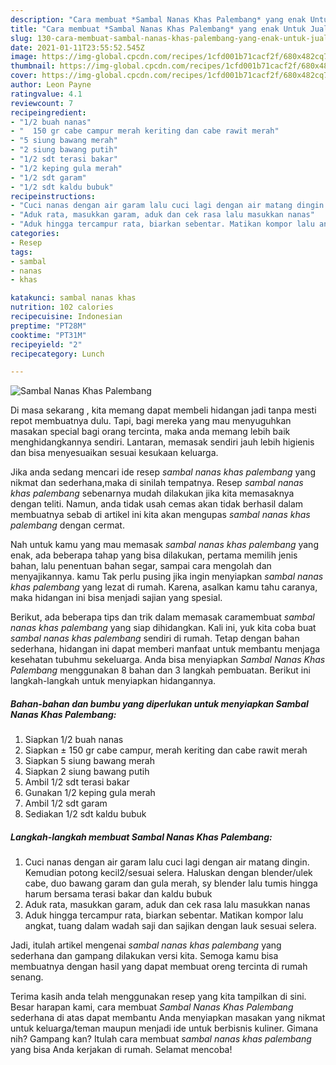 ```yaml
---
description: "Cara membuat *Sambal Nanas Khas Palembang* yang enak Untuk Jualan"
title: "Cara membuat *Sambal Nanas Khas Palembang* yang enak Untuk Jualan"
slug: 130-cara-membuat-sambal-nanas-khas-palembang-yang-enak-untuk-jualan
date: 2021-01-11T23:55:52.545Z
image: https://img-global.cpcdn.com/recipes/1cfd001b71cacf2f/680x482cq70/sambal-nanas-khas-palembang-foto-resep-utama.jpg
thumbnail: https://img-global.cpcdn.com/recipes/1cfd001b71cacf2f/680x482cq70/sambal-nanas-khas-palembang-foto-resep-utama.jpg
cover: https://img-global.cpcdn.com/recipes/1cfd001b71cacf2f/680x482cq70/sambal-nanas-khas-palembang-foto-resep-utama.jpg
author: Leon Payne
ratingvalue: 4.1
reviewcount: 7
recipeingredient:
- "1/2 buah nanas"
- "  150 gr cabe campur merah keriting dan cabe rawit merah"
- "5 siung bawang merah"
- "2 siung bawang putih"
- "1/2 sdt terasi bakar"
- "1/2 keping gula merah"
- "1/2 sdt garam"
- "1/2 sdt kaldu bubuk"
recipeinstructions:
- "Cuci nanas dengan air garam lalu cuci lagi dengan air matang dingin. Kemudian potong kecil2/sesuai selera. Haluskan dengan blender/ulek cabe, duo bawang garam dan gula merah, sy blender lalu tumis hingga harum bersama terasi bakar dan kaldu bubuk"
- "Aduk rata, masukkan garam, aduk dan cek rasa lalu masukkan nanas"
- "Aduk hingga tercampur rata, biarkan sebentar. Matikan kompor lalu angkat, tuang dalam wadah saji dan sajikan dengan lauk sesuai selera."
categories:
- Resep
tags:
- sambal
- nanas
- khas

katakunci: sambal nanas khas 
nutrition: 102 calories
recipecuisine: Indonesian
preptime: "PT28M"
cooktime: "PT31M"
recipeyield: "2"
recipecategory: Lunch

---
```



![*Sambal Nanas Khas Palembang*](https://img-global.cpcdn.com/recipes/1cfd001b71cacf2f/680x482cq70/sambal-nanas-khas-palembang-foto-resep-utama.jpg)

Di masa  sekarang , kita memang dapat membeli hidangan jadi tanpa mesti repot membuatnya dulu. Tapi, bagi mereka yang mau menyuguhkan masakan special bagi orang tercinta, maka anda memang lebih baik menghidangkannya sendiri. Lantaran, memasak sendiri jauh lebih higienis dan bisa menyesuaikan sesuai kesukaan keluarga.

Jika anda sedang mencari ide resep *sambal nanas khas palembang* yang nikmat dan sederhana,maka di sinilah tempatnya. Resep *sambal nanas khas palembang*  sebenarnya mudah dilakukan jika kita memasaknya dengan teliti. Namun, anda tidak usah cemas akan tidak berhasil dalam membuatnya 
sebab di artikel ini kita akan mengupas *sambal nanas khas palembang* dengan cermat.  



Nah untuk kamu yang mau memasak *sambal nanas khas palembang* yang enak, ada beberapa tahap yang bisa dilakukan, pertama memilih jenis bahan, lalu penentuan bahan segar, sampai cara mengolah dan menyajikannya. kamu Tak perlu pusing jika ingin menyiapkan *sambal nanas khas palembang* yang lezat di rumah. Karena, asalkan kamu  tahu caranya, maka hidangan ini bisa menjadi sajian yang spesial.

Berikut, ada beberapa tips dan trik dalam memasak caramembuat *sambal nanas khas palembang* yang siap dihidangkan. Kali ini, yuk kita coba buat *sambal nanas khas palembang* sendiri di rumah. Tetap dengan bahan sederhana, hidangan ini dapat memberi manfaat untuk membantu menjaga kesehatan tubuhmu sekeluarga. Anda bisa menyiapkan *Sambal Nanas Khas Palembang* menggunakan 8 bahan dan 3 langkah pembuatan. Berikut ini langkah-langkah untuk menyiapkan hidangannya.

<!--inarticleads1-->

##### Bahan-bahan dan bumbu yang diperlukan untuk menyiapkan *Sambal Nanas Khas Palembang*:

1. Siapkan 1/2 buah nanas
1. Siapkan  ± 150 gr cabe campur, merah keriting dan cabe rawit merah
1. Siapkan 5 siung bawang merah
1. Siapkan 2 siung bawang putih
1. Ambil 1/2 sdt terasi bakar
1. Gunakan 1/2 keping gula merah
1. Ambil 1/2 sdt garam
1. Sediakan 1/2 sdt kaldu bubuk




<!--inarticleads2-->

##### Langkah-langkah membuat *Sambal Nanas Khas Palembang*:

1. Cuci nanas dengan air garam lalu cuci lagi dengan air matang dingin. Kemudian potong kecil2/sesuai selera. Haluskan dengan blender/ulek cabe, duo bawang garam dan gula merah, sy blender lalu tumis hingga harum bersama terasi bakar dan kaldu bubuk
1. Aduk rata, masukkan garam, aduk dan cek rasa lalu masukkan nanas
1. Aduk hingga tercampur rata, biarkan sebentar. Matikan kompor lalu angkat, tuang dalam wadah saji dan sajikan dengan lauk sesuai selera.




Jadi, itulah artikel mengenai  *sambal nanas khas palembang*  yang sederhana dan gampang dilakukan versi kita. Semoga kamu bisa membuatnya dengan hasil yang dapat membuat oreng tercinta di rumah senang. 

Terima kasih anda telah menggunakan resep yang kita tampilkan di sini. Besar harapan kami, cara membuat  *Sambal Nanas Khas Palembang* sederhana di atas dapat membantu Anda menyiapkan masakan yang nikmat untuk keluarga/teman maupun menjadi ide untuk berbisnis kuliner. Gimana nih? Gampang kan? Itulah cara membuat *sambal nanas khas palembang* yang bisa Anda kerjakan di rumah. Selamat mencoba!

